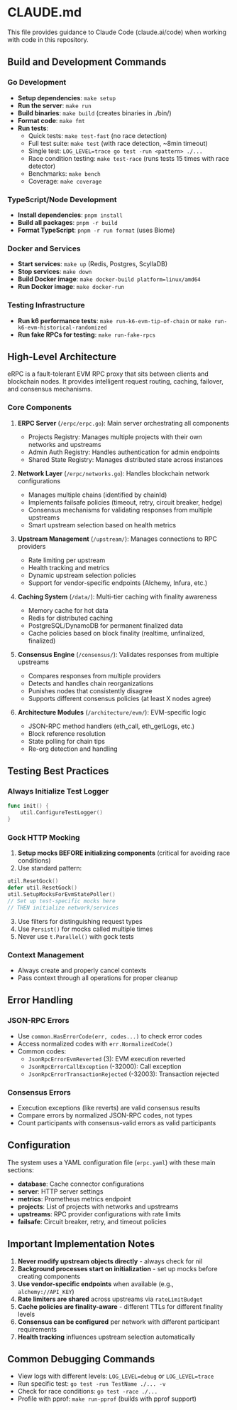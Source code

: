 # CLAUDE.md

This file provides guidance to Claude Code (claude.ai/code) when working with code in this repository.

## Build and Development Commands

### Go Development
- **Setup dependencies**: `make setup`
- **Run the server**: `make run`
- **Build binaries**: `make build` (creates binaries in ./bin/)
- **Format code**: `make fmt`
- **Run tests**: 
  - Quick tests: `make test-fast` (no race detection)
  - Full test suite: `make test` (with race detection, ~8min timeout)
  - Single test: `LOG_LEVEL=trace go test -run <pattern> ./...`
  - Race condition testing: `make test-race` (runs tests 15 times with race detector)
  - Benchmarks: `make bench`
  - Coverage: `make coverage`

### TypeScript/Node Development
- **Install dependencies**: `pnpm install`
- **Build all packages**: `pnpm -r build`
- **Format TypeScript**: `pnpm -r run format` (uses Biome)

### Docker and Services
- **Start services**: `make up` (Redis, Postgres, ScyllaDB)
- **Stop services**: `make down`
- **Build Docker image**: `make docker-build platform=linux/amd64`
- **Run Docker image**: `make docker-run`

### Testing Infrastructure
- **Run k6 performance tests**: `make run-k6-evm-tip-of-chain` or `make run-k6-evm-historical-randomized`
- **Run fake RPCs for testing**: `make run-fake-rpcs`

## High-Level Architecture

eRPC is a fault-tolerant EVM RPC proxy that sits between clients and blockchain nodes. It provides intelligent request routing, caching, failover, and consensus mechanisms.

### Core Components

1. **ERPC Server** (`/erpc/erpc.go`): Main server orchestrating all components
   - Projects Registry: Manages multiple projects with their own networks and upstreams
   - Admin Auth Registry: Handles authentication for admin endpoints
   - Shared State Registry: Manages distributed state across instances

2. **Network Layer** (`/erpc/networks.go`): Handles blockchain network configurations
   - Manages multiple chains (identified by chainId)
   - Implements failsafe policies (timeout, retry, circuit breaker, hedge)
   - Consensus mechanisms for validating responses from multiple upstreams
   - Smart upstream selection based on health metrics

3. **Upstream Management** (`/upstream/`): Manages connections to RPC providers
   - Rate limiting per upstream
   - Health tracking and metrics
   - Dynamic upstream selection policies
   - Support for vendor-specific endpoints (Alchemy, Infura, etc.)

4. **Caching System** (`/data/`): Multi-tier caching with finality awareness
   - Memory cache for hot data
   - Redis for distributed caching
   - PostgreSQL/DynamoDB for permanent finalized data
   - Cache policies based on block finality (realtime, unfinalized, finalized)

5. **Consensus Engine** (`/consensus/`): Validates responses from multiple upstreams
   - Compares responses from multiple providers
   - Detects and handles chain reorganizations
   - Punishes nodes that consistently disagree
   - Supports different consensus policies (at least X nodes agree)

6. **Architecture Modules** (`/architecture/evm/`): EVM-specific logic
   - JSON-RPC method handlers (eth_call, eth_getLogs, etc.)
   - Block reference resolution
   - State polling for chain tips
   - Re-org detection and handling

## Testing Best Practices

### Always Initialize Test Logger
```go
func init() {
    util.ConfigureTestLogger()
}
```

### Gock HTTP Mocking
1. **Setup mocks BEFORE initializing components** (critical for avoiding race conditions)
2. Use standard pattern:
```go
util.ResetGock()
defer util.ResetGock()
util.SetupMocksForEvmStatePoller()
// Set up test-specific mocks here
// THEN initialize network/services
```
3. Use filters for distinguishing request types
4. Use `Persist()` for mocks called multiple times
5. Never use `t.Parallel()` with gock tests

### Context Management
- Always create and properly cancel contexts
- Pass context through all operations for proper cleanup

## Error Handling

### JSON-RPC Errors
- Use `common.HasErrorCode(err, codes...)` to check error codes
- Access normalized codes with `err.NormalizedCode()`
- Common codes:
  - `JsonRpcErrorEvmReverted` (3): EVM execution reverted
  - `JsonRpcErrorCallException` (-32000): Call exception
  - `JsonRpcErrorTransactionRejected` (-32003): Transaction rejected

### Consensus Errors
- Execution exceptions (like reverts) are valid consensus results
- Compare errors by normalized JSON-RPC codes, not types
- Count participants with consensus-valid errors as valid participants

## Configuration

The system uses a YAML configuration file (`erpc.yaml`) with these main sections:
- **database**: Cache connector configurations
- **server**: HTTP server settings
- **metrics**: Prometheus metrics endpoint
- **projects**: List of projects with networks and upstreams
- **upstreams**: RPC provider configurations with rate limits
- **failsafe**: Circuit breaker, retry, and timeout policies

## Important Implementation Notes

1. **Never modify upstream objects directly** - always check for nil
2. **Background processes start on initialization** - set up mocks before creating components
3. **Use vendor-specific endpoints** when available (e.g., `alchemy://API_KEY`)
4. **Rate limiters are shared** across upstreams via `rateLimitBudget`
5. **Cache policies are finality-aware** - different TTLs for different finality levels
6. **Consensus can be configured** per network with different participant requirements
7. **Health tracking** influences upstream selection automatically

## Common Debugging Commands

- View logs with different levels: `LOG_LEVEL=debug` or `LOG_LEVEL=trace`
- Run specific test: `go test -run TestName ./... -v`
- Check for race conditions: `go test -race ./...`
- Profile with pprof: `make run-pprof` (builds with pprof support)